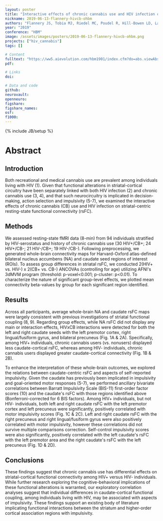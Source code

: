 ```yaml
---
layout: poster
title: "Interactive effects of chronic cannabis use and HIV infection on striatal-cortical functional connectivity"
nickname: 2019-06-13-flannery-hivcb-ohbm
authors: "Flannery JS, Tobia MJ, Riedel MC, Poudel R, Hill-Bowen LD, Laird AR, Gonzalez R, Sutherland MT"
year: "2019"
conference: "HBM"
image: /assets/images/posters/2019-06-13-flannery-hivcb-ohbm.png
projects: ["hiv_cannabis"]
tags: []

# Content
fulltext: "https://ww5.aievolution.com/hbm1901/index.cfm?do=abs.viewAbs&subView=1&abs=4450"
pdf:

# Links
doi:

# Data and code
github:
neurovault:
openneuro:
figshare:
figshare_names:
osf:
f1000:
---
```

{% include JB/setup %}

# Abstract

## Introduction

Both recreational and medical cannabis use are prevalent among individuals living with HIV (1). Given that functional alterations in striatal-cortical circuitry have been separately linked with both HIV infection (2) and chronic cannabis use (3, 4), and that such neurocircuitry is implicated in decision-making, action selection and impulsivity (5-7), we examined the interactive effects of chronic cannabis (CB) use and HIV infection on striatal-centric resting-state functional connectivity (rsFC).

## Methods

We assessed resting-state fMRI data (8-min) from 94 individuals stratified by HIV-serostatus and history of chronic cannabis use (30 HIV+/CB+; 24 HIV+/CB-; 21 HIV-/CB+; 19 HIV-/CB-). Following preprocessing, we generated whole-brain connectivity maps for Harvard-Oxford atlas-defined bilateral nucleus accumbens (NA) and caudate seed regions of interest (ROIs). To assess group differences in striatal rsFC, we conducted 2(HIV+ vs. HIV-) x 2(CB+ vs. CB-) ANCOVAs (controlling for age) utilizing AFNI's 3dMVM program (threshold: p-voxel<0.001; p-cluster: p<0.01). To characterize the nature of significant group-level effects, we plotted mean connectivity beta-values by group for each significant region identified.

## Results

Across all participants, average whole-brain NA and caudate rsFC maps were largely consistent with previous investigations of striatal functional coupling (8, 9). Regarding group effects, while NA rsFC did not display any main or interaction effects, HIVxCB interactions were detected for both the left and right caudate seeds with the left premotor cortex, right lingual/fusiform gyrus, and bilateral precuneus (Fig. 1A & 2A). Specifically, among HIV+ individuals, chronic cannabis users (vs. nonusers) displayed less caudate-cortical rsFC, whereas among HIV- individuals, chronic cannabis users displayed greater caudate-cortical connectivity (Fig. 1B & 2B).

To enhance the interpretation of these whole-brain outcomes, we explored the relations between caudate-centric rsFC and aspects of self-reported impulsivity. Given the caudate has previously been implicated in impulsivity and goal-oriented motor responses (5-7), we performed ancillary bivariate correlations between Barratt Impulsivity Scale (BIS-11) first-order factor scores (10) and the caudate's rsFC with those regions identified above (Bonferroni-corrected for 6 BIS factors). Among HIV+ individuals, but not HIV- individuals, both left and right caudate rsFC with the left premotor cortex and left precuneus were significantly, positively correlated with motor impulsivity scores (Fig. 1C & 2C). Left and right caudate rsFC with the right precuneus and right lingual/fusiform gyrus were also positively correlated with motor impulsivity, however these correlations did not survive multiple comparisons correction. Self-control impulsivity scores were also significantly, positively correlated with the left caudate's rsFC with the left premotor area and the right caudate's rsFC with the left precuneus (Fig. 1D & 2D).

## Conclusions

These findings suggest that chronic cannabis use has differential effects on striatal-cortical functional connectivity among HIV+ versus HIV- individuals. While further research exploring the cognitive-behavioral implications of these functional alterations is warranted, our exploratory correlation analyses suggest that individual differences in caudate-cortical functional coupling, among individuals living with HIV, may be associated with aspects of impulsivity. These findings support an existing body of literature implicating functional interactions between the striatum and higher-order cortical association regions with impulsivity.
